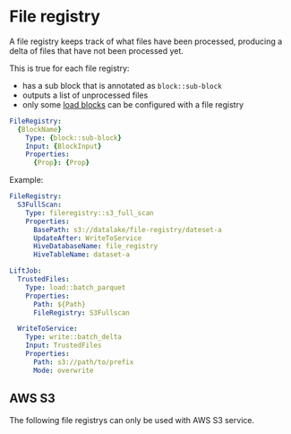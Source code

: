 # File registry 

A file registry keeps track of what files have been processed, producing a delta of files that have not been processed yet.

This is true for each file registry:

* has a sub block that is annotated as `block::sub-block`
* outputs a list of unprocessed files 
* only some [load blocks](lift-job-blocks.md#load) can be configured with a file registry


```yaml
FileRegistry:
  {BlockName}
    Type: {block::sub-block}
    Input: {BlockInput}
    Properties:
      {Prop}: {Prop}

```


Example:

```yml
FileRegistry:
  S3FullScan:
    Type: fileregistry::s3_full_scan
    Properties:
      BasePath: s3://datalake/file-registry/dateset-a
      UpdateAfter: WriteToService
      HiveDatabaseName: file_registry
      HiveTableName: dataset-a

LiftJob:
  TrustedFiles:
    Type: load::batch_parquet
    Properties:
      Path: ${Path}
      FileRegistry: S3Fullscan

  WriteToService:
    Type: write::batch_delta
    Input: TrustedFiles
    Properties:
      Path: s3://path/to/prefix
      Mode: overwrite 

```

## AWS S3 

The following file registrys can only be used with AWS S3 service.

<file-registry>
